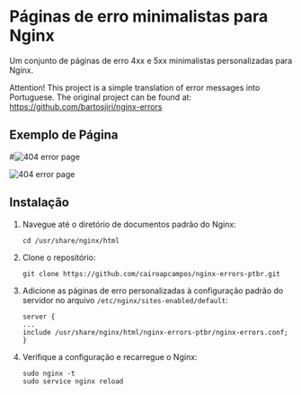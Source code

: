 # Páginas de erro minimalistas para Nginx

Um conjunto de páginas de erro 4xx e 5xx minimalistas personalizadas para Nginx.

Attention! This project is a simple translation of error messages into Portuguese. The original project can be found at:
https://github.com/bartosjiri/nginx-errors

## Exemplo de Página
#![404 error page](https://i.imgur.com/UhkO7uP.pngg)

![404 error page](https://github.com/cairoapcampos/nginx-errors-ptbr/raw/master/examplePage.png)

## Instalação

1. Navegue até o diretório de documentos padrão do Nginx:
	```
    cd /usr/share/nginx/html
    ```
2. Clone o repositório:
	```
    git clone https://github.com/cairoapcampos/nginx-errors-ptbr.git
    ```

3. Adicione as páginas de erro personalizadas à configuração padrão do servidor no arquivo `/etc/nginx/sites-enabled/default`:
	```
    server {
    ...
    include /usr/share/nginx/html/nginx-errors-ptbr/nginx-errors.conf;
    }
    ```
4. Verifique a configuração e recarregue o Nginx:
	```
    sudo nginx -t
    sudo service nginx reload
    ```
